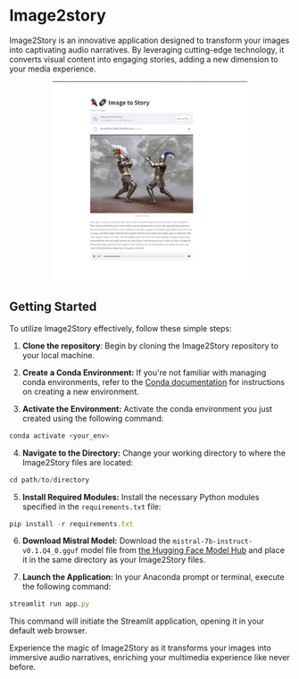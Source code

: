 # Image2story
Image2Story is an innovative application designed to transform your images into captivating audio narratives. By leveraging cutting-edge technology, it converts visual content into engaging stories, adding a new dimension to your media experience.
<p align="center">
  <img src="demo.png" width="350" title="Demo of the app"> </p>

## Getting Started 
To utilize Image2Story effectively, follow these simple steps:

1. **Clone the repository**: Begin by cloning the Image2Story repository to your local machine.
2. **Create a Conda Environment:** If you're not familiar with managing conda environments, refer to the [Conda documentation](https://conda.io/projects/conda/en/latest/user-guide/tasks/manage-environments.html#activating-an-environment) for instructions on creating a new environment.

3. **Activate the Environment:** Activate the conda environment you just created using the following command:

```javascript
conda activate <your_env>
```

4. **Navigate to the Directory:** Change your working directory to where the Image2Story files are located:

```javascript
cd path/to/directory
```

5. **Install Required Modules:** Install the necessary Python modules specified in the `requirements.txt` file:

```javascript
pip install -r requirements.txt
```
6. **Download Mistral Model:** Download the `mistral-7b-instruct-v0.1.Q4_0.gguf` model file from  [the Hugging Face Model Hub](https://huggingface.co/TheBloke/Mistral-7B-Instruct-v0.1-GGUF/tree/main) and place it in the same directory as your Image2Story files.
  
9. **Launch the Application:** In your Anaconda prompt or terminal, execute the following command:

```javascript
streamlit run app.py
```

This command will initiate the Streamlit application, opening it in your default web browser.

Experience the magic of Image2Story as it transforms your images into immersive audio narratives, enriching your multimedia experience like never before.


